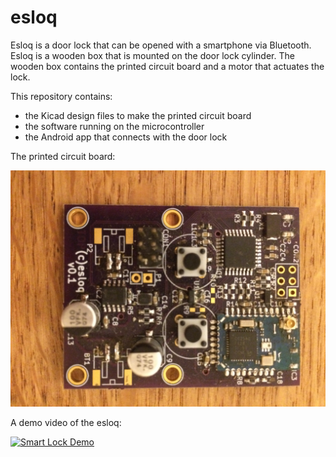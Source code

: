 # esloq

Esloq is a door lock that can be opened with a smartphone via Bluetooth. Esloq is a wooden box that is mounted on the door lock cylinder. The wooden box contains the printed circuit board and a motor that actuates the lock.

This repository contains:
- the Kicad design files to make the printed circuit board
- the software running on the microcontroller 
- the Android app that connects with the door lock

The printed circuit board:

![Printed Circuit Board](/pcb/images/printed_circuit_board.jpg?raw=true "Printed Circuit Board")

A demo video of the esloq:

[![Smart Lock Demo](https://img.youtube.com/vi/yVSUPODDXtM/0.jpg)](https://www.youtube.com/watch?v=yVSUPODDXtM)
